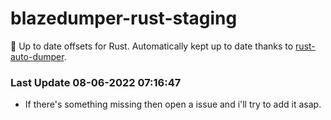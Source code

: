 # blazedumper-rust-staging

🚀 Up to date offsets for Rust. Automatically kept up to date thanks to [rust-auto-dumper](https://github.com/Akandesh/rust-auto-dumper).


### Last Update 08-06-2022 07:16:47
- If there's something missing then open a issue and i'll try to add it asap.